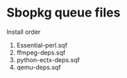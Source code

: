 
# Sbopkg queue files

Install order

1. Essential-perl.sqf
2. ffmpeg-deps.sqf
3. python-ectx-deps.sqf
4. qemu-deps.sqf
